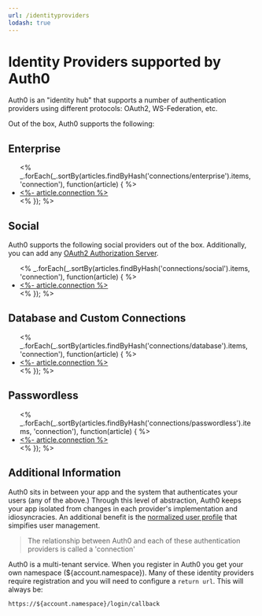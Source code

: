 ```yaml
---
url: /identityproviders
lodash: true
---
```


# Identity Providers supported by Auth0

Auth0 is an "identity hub" that supports a number of authentication providers using different protocols: OAuth2, WS-Federation, etc.

Out of the box, Auth0 supports the following:

## Enterprise
<ul>
<% _.forEach(_.sortBy(articles.findByHash('connections/enterprise').items, 'connection'), function(article) { %>
  <li>
    <a href="<%- article.url %>"><%- article.connection %></a>
  </li>
<% }); %>
</ul>

## Social

Auth0 supports the following social providers out of the box. Additionally, you can add any [OAuth2 Authorization Server](/connections/social/oauth2).

<ul>
<% _.forEach(_.sortBy(articles.findByHash('connections/social').items, 'connection'), function(article) { %>
  <li>
    <a href="<%- article.url %>"><%- article.connection %></a>
  </li>
<% }); %>
</ul>

## Database and Custom Connections

<ul>
<% _.forEach(_.sortBy(articles.findByHash('connections/database').items, 'connection'), function(article) { %>
  <li>
    <a href="<%- article.url %>"><%- article.connection %></a>
  </li>
<% }); %>
</ul>

## Passwordless

<ul>
<% _.forEach(_.sortBy(articles.findByHash('connections/passwordless').items, 'connection'), function(article) { %>
  <li>
    <a href="<%- article.url %>"><%- article.connection %></a>
  </li>
<% }); %>
</ul>


## Additional Information

Auth0 sits in between your app and the system that authenticates your users (any of the above.) Through this level of abstraction, Auth0 keeps your app isolated from changes in each provider's implementation and idiosyncracies. An additional benefit is the [normalized user profile](/user-profile) that simpifies user management.

> The relationship between Auth0 and each of these authentication providers is called a 'connection'

Auth0 is a multi-tenant service. When you register in Auth0 you get your own namespace (${account.namespace}). Many of these identity providers require registration and you will need to configure a `return url`. This will always be:

	https://${account.namespace}/login/callback
